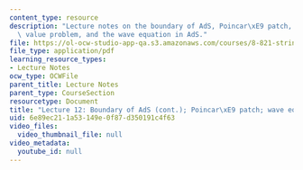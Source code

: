 ```yaml
---
content_type: resource
description: "Lecture notes on the boundary of AdS, Poincar\xE9 patch, motivate boundary\
  \ value problem, and the wave equation in AdS."
file: https://ol-ocw-studio-app-qa.s3.amazonaws.com/courses/8-821-string-theory-fall-2008/6e89ec211a53149e0f87d350191c4f63_lecture12.pdf
file_type: application/pdf
learning_resource_types:
- Lecture Notes
ocw_type: OCWFile
parent_title: Lecture Notes
parent_type: CourseSection
resourcetype: Document
title: "Lecture 12: Boundary of AdS (cont.); Poincar\xE9 patch; wave equation in AdS"
uid: 6e89ec21-1a53-149e-0f87-d350191c4f63
video_files:
  video_thumbnail_file: null
video_metadata:
  youtube_id: null
---
```

